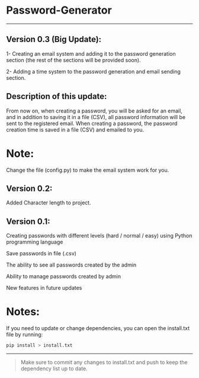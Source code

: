 # Password-Generator

---

## Version 0.3 (Big Update):

1- Creating an email system and adding it to the password generation section (the rest of the sections will be provided soon).

2- Adding a time system to the password generation and email sending section.

## Description of this update:

From now on, when creating a password, you will be asked for an email, and in addition to saving it in a file (CSV), all password information will be sent to the registered email.
When creating a password, the password creation time is saved in a file (CSV) and emailed to you.

# Note:

Change the file (config.py) to make the email system work for you.

## Version 0.2:

Added Character length to project.

## Version 0.1:

Creating passwords with different levels (hard / normal / easy) using Python programming language

Save passwords in file (.csv)

The ability to see all passwords created by the admin

Ability to manage passwords created by admin

New features in future updates

# Notes:

If you need to update or change dependencies, you can open the install.txt file by running:

```bash
pip install > install.txt
```

---

> Make sure to commit any changes to install.txt and push to keep the dependency list up to date.
